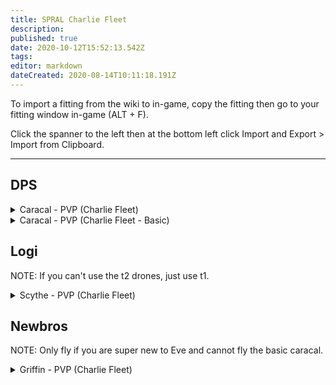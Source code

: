 ```yaml
---
title: SPRAL Charlie Fleet
description: 
published: true
date: 2020-10-12T15:52:13.542Z
tags: 
editor: markdown
dateCreated: 2020-08-14T10:11:18.191Z
---
```


To import a fitting from the wiki to in-game, copy the fitting then go to your fitting window in-game (ALT + F).

Click the spanner to the left then at the bottom left click Import and Export > Import from Clipboard.

---
## DPS

<details>
  <summary>Caracal - PVP (Charlie Fleet)</summary>
[Caracal, Caracal - PVP (Charlie Fleet)]

Damage Control II
Ballistic Control System II
Ballistic Control System II
Ballistic Control System II

50MN Quad LiF Restrained Microwarpdrive
Large Shield Extender II
Large Shield Extender II
Multispectrum Shield Hardener II
Multispectrum Shield Hardener II

Rapid Light Missile Launcher II
Rapid Light Missile Launcher II
Rapid Light Missile Launcher II
Rapid Light Missile Launcher II
Rapid Light Missile Launcher II

Medium EM Shield Reinforcer I
Medium Core Defense Field Extender I
Medium Core Defense Field Extender I


Warrior II x2


Inferno Fury Light Missile x500
Mjolnir Fury Light Missile x500
Nova Fury Light Missile x500
Scourge Fury Light Missile x500
Caldari Navy Inferno Light Missile x500
Caldari Navy Mjolnir Light Missile x500
Caldari Navy Nova Light Missile x500
Caldari Navy Scourge Light Missile x500
Nanite Repair Paste x50
</details>

<details>
  <summary>Caracal - PVP (Charlie Fleet - Basic)</summary>
[Caracal, Caracal - PVP (Charlie Fleet - Basic)]

Damage Control I
Ballistic Control System I
Ballistic Control System I
Mark I Compact Power Diagnostic System

50MN Quad LiF Restrained Microwarpdrive
Large Azeotropic Restrained Shield Extender
Large Azeotropic Restrained Shield Extender
Enduring Multispectrum Shield Hardener
Enduring Multispectrum Shield Hardener

Limited 'Limos' Rapid Light Missile Launcher
Limited 'Limos' Rapid Light Missile Launcher
Limited 'Limos' Rapid Light Missile Launcher
Limited 'Limos' Rapid Light Missile Launcher
Limited 'Limos' Rapid Light Missile Launcher

Medium EM Shield Reinforcer I
Medium Core Defense Field Extender I
Medium Core Defense Field Extender I


Warrior I x2


Inferno Light Missile x1000
Mjolnir Light Missile x1000
Nova Light Missile x1000
Scourge Light Missile x1000
Nanite Repair Paste x50
</details>


## Logi

NOTE: If you can't use the t2 drones, just use t1.

<details>
  <summary>Scythe - PVP (Charlie Fleet)</summary>
[Scythe, Scythe - PVP (Charlie Fleet)]

Damage Control II
Capacitor Power Relay II
Capacitor Power Relay II
Capacitor Power Relay II
Capacitor Power Relay II

50MN Quad LiF Restrained Microwarpdrive
Large F-S9 Regolith Compact Shield Extender
Multispectrum Shield Hardener II
Compact Multispectrum Shield Hardener
Medium Compact Pb-Acid Cap Battery

Medium Murky Compact Remote Shield Booster
Medium Murky Compact Remote Shield Booster
Medium Murky Compact Remote Shield Booster

Medium EM Shield Reinforcer I
Medium Capacitor Control Circuit I
Medium Ancillary Current Router I


Medium Armor Maintenance Bot II x4
Warrior II x1


Nanite Repair Paste x50
</details>


## Newbros

NOTE: Only fly if you are super new to Eve and cannot fly the basic caracal.

<details>
  <summary>Griffin - PVP (Charlie Fleet)</summary>
[Griffin, Griffin - PVP (Charlie Fleet)]

Damage Control I
Micro Auxiliary Power Core I

5MN Quad LiF Restrained Microwarpdrive
Medium Shield Extender I
Compact EM Shield Amplifier
Compulsive Scoped Multispectral ECM
Compulsive Scoped Multispectral ECM

Festival Launcher
Festival Launcher

Small EM Shield Reinforcer I
Small Thermal Shield Reinforcer I
Small Core Defense Field Extender I


Warrior I x1


Copper Firework x100
Sodium Firework x100
</details>